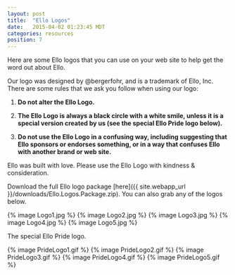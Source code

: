 ```yaml
---
layout: post
title:  "Ello Logos"
date:   2015-04-02 01:23:45 MDT
categories: resources
position: 7
---
```

Here are some Ello logos that you can use on your web site to help get the word out about Ello.

Our logo was designed by @bergerfohr, and is a trademark of Ello, Inc. There are some rules that we ask you follow when using our logo:

1. **Do not alter the Ello Logo.**

2. **The Ello Logo is always a black circle with a white smile, unless it is a special version created by us (see the special Ello Pride logo below).**

3. **Do not use the Ello Logo in a confusing way, including suggesting that Ello sponsors or endorses something, or in a way that confuses Ello with another brand or web site.**

Ello was built with love. Please use the Ello Logo with kindness & consideration.

Download the full Ello logo package [here]({{ site.webapp_url }}/downloads/Ello.Logos.Package.zip). You can also grab any of the logos below.

{% image Logo1.jpg %}
{% image Logo2.jpg %}
{% image Logo3.jpg %}
{% image Logo4.jpg %}
{% image Logo5.jpg %}

The special Ello Pride logo.

{% image PrideLogo1.gif %}
{% image PrideLogo2.gif %}
{% image PrideLogo3.gif %}
{% image PrideLogo4.gif %}
{% image PrideLogo5.gif %}
